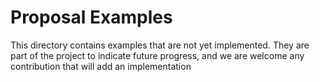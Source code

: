 # Proposal Examples
This directory contains examples that are not yet implemented.
They are part of the project to indicate future progress, and we are welcome any contribution that will add an implementation
